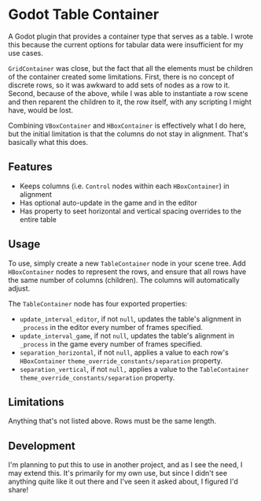# Godot Table Container

A Godot plugin that provides a container type that serves as a table.
I wrote this because the current options for tabular data were insufficient for my use cases.

`GridContainer` was close, but the fact that all the elements must be children of the container created some limitations.
First, there is no concept of discrete rows, so it was awkward to add sets of nodes as a row to it.
Second, because of the above, while I was able to instantiate a row scene and then reparent the children to it, the row itself, with any scripting I might have, would be lost.

Combining `VBoxContainer` and `HBoxContainer` is effectively what I do here, but the initial limitation is that the columns do not stay in alignment.
That's basically what this does.

## Features

* Keeps columns (i.e. `Control` nodes within each `HBoxContainer`) in alignment
* Has optional auto-update in the game and in the editor
* Has property to seet horizontal and vertical spacing overrides to the entire table

## Usage

To use, simply create a new `TableContainer` node in your scene tree.
Add `HBoxContainer` nodes to represent the rows, and ensure that all rows have the same number of columns (children).
The columns will automatically adjust.

The `TableContainer` node has four exported properties:

* `update_interval_editor`, if not `null`, updates the table's alignment in `_process` in the editor every number of frames specified.
* `update_interval_game`, if not `null`, updates the table's alignment in `_process` in the game every number of frames specified.
* `separation_horizontal`, if not `null`, applies a value to each row's `HBoxContainer` `theme_override_constants/separation` property.
* `separation_vertical`, if not `null,` applies a value to the `TableContainer` `theme_override_constants/separation` property.

## Limitations

Anything that's not listed above.
Rows must be the same length.

## Development

I'm planning to put this to use in another project, and as I see the need, I may extend this.
It's primarily for my own use, but since I didn't see anything quite like it out there and I've seen it asked about, I figured I'd share!
